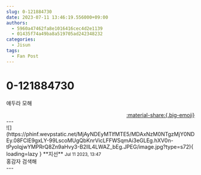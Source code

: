 ```yaml
---
slug: 0-121884730
date: 2023-07-11 13:46:19.556000+09:00
authors:
  - 5960a47462fa8e1016416cec4d2e1139
  - 01435f74a49ba8a519705ad242348232
categories:
  - Jisun
tags:
  - Fan Post
---
```


# 0-121884730

<div class="post-container" markdown="1">
<div class="content-container md-sidebar__scrollwrap" markdown="1">

얘두라 모해

</div>
</div>

<div style="text-align: right;" markdown="1">
<a href="https://weverse.io/fromis9/fanpost/0-121884730" style="text-align: right;">:material-share:{.big-emoji}</a>
</div>
---

<div class="comments-container md-sidebar__scrollwrap" markdown="1">
<div class="comment" markdown="1">
<div class='id-container' markdown="1">
![](https://phinf.wevpstatic.net/MjAyNDEyMTlfMTE5/MDAxNzM0NTgzMjY0NDEy.08FClE9gxLY-99LscoMUgQbKnrVicLFFWSqmAi3eGLEg.hXV0n-tPyoIqjwYMPRrQ8Zn9aHvy3-B2llL4LWAZ_bEg.JPEG/image.jpg?type=s72){ loading=lazy }
**<span class="artist">지선</span>** <small>Jul 11 2023, 13:47</small><br>
</div>
<div class='comment-body' markdown="1">
홍감자 검색해
</div>
</div>
</div>
---

